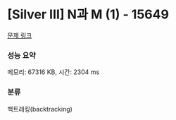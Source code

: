 # [Silver III] N과 M (1) - 15649 

[문제 링크](https://www.acmicpc.net/problem/15649) 

### 성능 요약

메모리: 67316 KB, 시간: 2304 ms

### 분류

백트래킹(backtracking)

